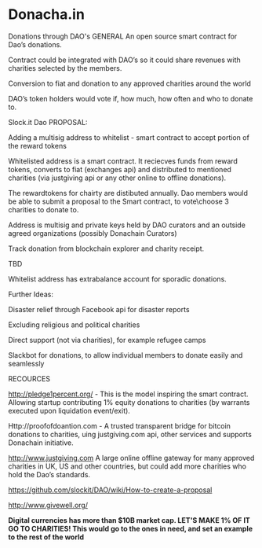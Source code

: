 # Donacha.in
Donations through DAO's
GENERAL 
An open source smart contract for Dao’s donations. 

Contract could be integrated with DAO’s so it could share revenues with charities selected by the members. 

Conversion to fiat and donation to any approved charities around the world 

DAO’s token holders would vote if, how much, how often and who to donate to. 


Slock.it Dao PROPOSAL:

Adding a multisig address to whitelist - smart contract to accept portion of the reward tokens 

Whitelisted address is a smart contract. It reciecves funds from reward tokens, converts to fiat (exchanges api) and distributed to mentioned charities (via justgiving api or any other online to offline donations).

The rewardtokens for chairty are distibuted annually. Dao members would be able to submit a proposal to the Smart contract,
to vote\choose 3 charities to donate to.  

Address is multisig and private keys held by DAO curators and an outside agreed organizations (possibly Donachain Curators)

Track donation from blockchain explorer and charity receipt. 

TBD

Whitelist address has extrabalance account for sporadic donations.

Further Ideas:

Disaster relief through Facebook api for disaster reports

Excluding religious and political charities

Direct support (not via charities), for example refugee camps

Slackbot for donations, to allow individual members to donate easily and seamlessly


RECOURCES

http://pledge1percent.org/ - This is the model inspiring the smart contract. Allowing startup contributing 1% equity donations to charities (by warrants executed upon liquidation event/exit). 

Http://proofofdoantion.com - A trusted transparent bridge for bitcoin donations to charities, uing justgiving.com api, other services and supports Donachain initiative. 

http://www.justgiving.com  A large online offline gateway for many approved charities in UK, US and other countries, but could add more charities who hold the Dao’s standards. 

https://github.com/slockit/DAO/wiki/How-to-create-a-proposal

http://www.givewell.org/



**Digital currencies has more than $10B market cap. LET'S MAKE 1% OF IT GO TO CHARITIES! This would go to the ones in need, and set an example to the rest of the world** 

